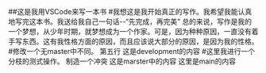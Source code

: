 ##这是我用VSCode来写一本书
#我想这是我开始真正的写作。我希望我能认真地写完这本书。我送给我自己一句话--“先完成，再完美”
总的来说，写作是我的一个梦想，从少年时期，就梦想成为一个作家。可是，因为种种原因，一直没有着手写东西。这有我性格方面的原因，而且应该说大部分的原因，是因为我的性格。
#修改一个无master中不同。
第五行
这是development的内容
#这里我进行一个分枝的测式操作。
制造一个冲突
这是marster中的内容
这里是main的内容